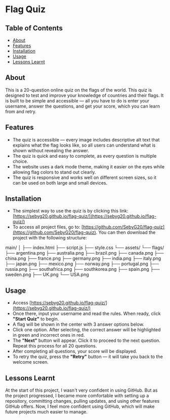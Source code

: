 # Flag Quiz

## Table of Contents
- [About](#about)
- [Features](#features)
- [Installation](#installation)
- [Usage](#usage)
- [Lessons Learnt](#lessons-learnt)

## About

This is a 20-question online quiz on the flags of the world. This quiz is designed to test and improve your knowledge of countries and their flags. It is built to be simple and accessible — all you have to do is enter your username, answer the questions, and get your score, which you can learn from and retry.

## Features

- The quiz is accessible — every image includes descriptive alt text that explains what the flag looks like, so all users can understand what is shown without revealing the answer.
- The quiz is quick and easy to complete, as every question is multiple choice.
- The website uses a dark mode theme, making it easier on the eyes while allowing flag colors to stand out clearly.
- The quiz is responsive and works well on different screen sizes, so it can be used on both large and small devices.

## Installation

- The simplest way to use the quiz is by clicking this link: [https://sebyg20.github.io/flag-quiz/](https://sebyg20.github.io/flag-quiz/)
- To access all project files, go to: [https://github.com/SebyG20/flag-quiz](https://github.com/SebyG20/flag-quiz). You can then download the project with the following structure:



main/
│
├── index.html
├── script.js
├── style.css
└── assets/
└── flags/
├── argentina.png
├── australia.png
├── brazil.png
├── canada.png
├── china.png
├── france.png
├── germany.png
├── india.png
├── italy.png
├── japan.png
├── mexico.png
├── norway.png
├── portugal.png
├── russia.png
├── southafrica.png
├── southkorea.png
├── spain.png
├── sweden.png
├── UK.png
└── USA.png




## Usage

- Access [https://sebyg20.github.io/flag-quiz/](https://sebyg20.github.io/flag-quiz/)
- Once there, input your username and read the rules. When ready, click **"Start Quiz"** to begin.
- A flag will be shown in the center with 3 answer options below.
- Click one option. After selecting, the correct answer will be highlighted in green and incorrect ones in red.
- The **"Next"** button will appear. Click it to proceed to the next question. Repeat this process for all 20 questions.
- After completing all questions, your score will be displayed.
- To retry the quiz, press the **"Retry"** button — it will take you back to the welcome screen.

## Lessons Learnt

At the start of this project, I wasn't very confident in using GitHub. But as the project progressed, I became more comfortable with setting up a repository, committing changes, pulling updates, and using other features GitHub offers. Now, I feel more confident using GitHub, which will make future projects much easier to manage.


